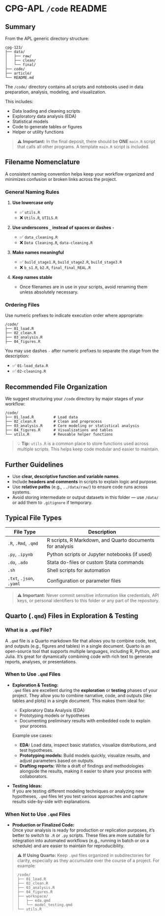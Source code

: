 # CPG-APL `/code` README

## Summary

From the APL generic directory structure:

```
cpg-123/
├── data/
│   ├── raw/
│   ├── clean/
│   └── final/
├── code/
├── article/
└── README.md
```

The `/code/` directory contains all scripts and notebooks used in data preparation, analysis, modeling, and visualization.

This includes:
- Data loading and cleaning scripts  
- Exploratory data analysis (EDA)  
- Statistical models  
- Code to generate tables or figures  
- Helper or utility functions

> ⚠️ **Important:** In the final deposit, there should be **ONE** `main.R` script that calls all other programs. A template `main.R` script is included.

## Filename Nomenclature

A consistent naming convention helps keep your workflow organized and minimizes confusion or broken links across the project.

### General Naming Rules

1. **Use lowercase only**

   - ✅ `utils.R`  
   - ❌ `Utils.R`, `UTILS.R`

2. **Use underscores `_` instead of spaces or dashes `-`**

   - ✅ `data_cleaning.R`  
   - ❌ `Data Cleaning.R`, `data-cleaning.R`

3. **Make names meaningful**

   - ✅ `build_stage1.R`, `build_stage2.R`, `build_stage3.R`  
   - ❌ `b_s1.R`, `b2.R`, `final_final_REAL.R`

4. **Keep names stable**

   - Once filenames are in use in your scripts, avoid renaming them unless absolutely necessary.

### Ordering Files

Use numeric prefixes to indicate execution order where appropriate:

```
/code/
├── 01_load.R
├── 02_clean.R
├── 03_analysis.R
├── 04_figures.R
```

You may use dashes `-` after numeric prefixes to separate the stage from the description:
- ✅ `01-load_data.R`
- ✅ `02-cleaning.R`

## Recommended File Organization

We suggest structuring your `/code` directory by major stages of your workflow:

```
/code/
├── 01_load.R         # Load data
├── 02_clean.R        # Clean and preprocess
├── 03_analysis.R     # Core modeling or statistical analysis
├── 04_figures.R      # Visualizations and tables
└── utils.R           # Reusable helper functions
```

> 💡 **Tip:** `utils.R` is a common place to store functions used across multiple scripts. This helps keep code modular and easier to maintain.

## Further Guidelines

- Use **clear, descriptive function and variable names**.
- Include **headers and comments** in scripts to explain logic and purpose.
- Use **relative paths** (e.g., `../data/raw/`) to ensure code runs across systems.
- Avoid storing intermediate or output datasets in this folder — use `/data/` or add them to `.gitignore` if temporary.

## Typical File Types

| File Type         | Description |
|------------------|-------------|
| `.R`, `.Rmd`, `.qmd` | R scripts, R Markdown, and Quarto documents for analysis |
| `.py`, `.ipynb`      | Python scripts or Jupyter notebooks (if used) |
| `.do`, `.ado`        | Stata do-files or custom Stata commands |
| `.sh`                | Shell scripts for automation |
| `.txt`, `.json`, `.yaml` | Configuration or parameter files |

> ⚠️ **Important:** Never commit sensitive information like credentials, API keys, or personal identifiers to this folder or any part of the repository.

## Quarto (`.qmd`) Files in Exploration & Testing

### What is a `.qmd` File?

A `.qmd` file is a Quarto markdown file that allows you to combine code, text, and outputs (e.g., figures and tables) in a single document. Quarto is an open-source tool that supports multiple languages, including R, Python, and Julia. It’s great for dynamically combining code with rich text to generate reports, analyses, or presentations.

### When to Use `.qmd` Files

- **Exploration & Testing:**  
   `.qmd` files are excellent during the **exploration** or **testing** phases of your project. They allow you to combine narrative, code, and outputs (like tables and plots) in a single document. This makes them ideal for:
   - Exploratory Data Analysis (EDA)
   - Prototyping models or hypotheses
   - Documenting preliminary results with embedded code to explain your process.

   Example use cases:
   - **EDA:** Load data, inspect basic statistics, visualize distributions, and test hypotheses.
   - **Prototyping models:** Build models quickly, visualize results, and adjust parameters based on outputs.
   - **Drafting reports:** Write a draft of findings and methodologies alongside the results, making it easier to share your process with collaborators.

- **Testing Ideas:**  
   If you are testing different modeling techniques or analyzing new hypotheses, `.qmd` files let you test various approaches and capture results side-by-side with explanations.

### When Not to Use `.qmd` Files

- **Production or Finalized Code:**  
   Once your analysis is ready for production or replication purposes, it’s better to switch to `.R` or `.py` scripts. These files are more suitable for integration into automated workflows (e.g., running in batch or on a schedule) and are easier to maintain for reproducibility.

> ⚠️ **If Using Quarto:** Keep `.qmd` files organized in subdirectories for clarity, especially as they accumulate over the course of a project. For example:
> ```
> /code/
>├── 01_load.R
>├── 02_clean.R
>├── 03_analysis.R
>├── 04_figures.R
>├── workspace/
>│   ├── eda.qmd
>│   └── model_testing.qmd
>└── utils.R
> ```